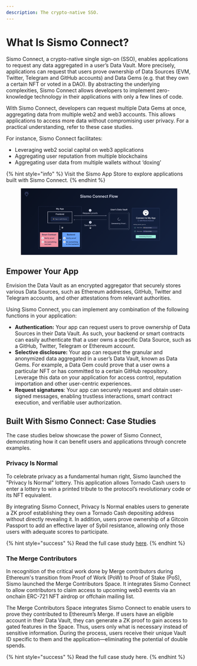 ```yaml
---
description: The crypto-native SSO.
---
```


# What Is Sismo Connect?

Sismo Connect, a crypto-native single sign-on (SSO), enables applications to request any data aggregated in a user’s Data Vault. More precisely, applications can request that users prove ownership of Data Sources (EVM, Twitter, Telegram and GitHub accounts) and Data Gems (e.g. that they own a certain NFT or voted in a DAO). By abstracting the underlying complexities, Sismo Connect allows developers to implement zero-knowledge technology in their applications with only a few lines of code.

With Sismo Connect, developers can request multiple Data Gems at once, aggregating data from multiple web2 and web3 accounts. This allows applications to access more data without compromising user privacy. For a practical understanding, refer to these case studies.

For instance, Sismo Connect facilitates:

* Leveraging web2 social capital on web3 applications
* Aggregating user reputation from multiple blockchains
* Aggregating user data from multiple wallets without ‘doxing’

{% hint style="info" %}
Visit the Sismo App Store to explore applications built with Sismo Connect.
{% endhint %}

<figure><img src="../.gitbook/assets/Sismo Connect Flow.png" alt=""><figcaption></figcaption></figure>

## Empower Your App

Envision the Data Vault as an encrypted aggregator that securely stores various Data Sources, such as Ethereum addresses, GitHub, Twitter and Telegram accounts, and other attestations from relevant authorities.

Using Sismo Connect, you can implement any combination of the following functions in your application:

* **Authentication:** Your app can request users to prove ownership of Data Sources in their Data Vault. As such, your backend or smart contracts can easily authenticate that a user owns a specific Data Source, such as a GitHub, Twitter, Telegram or Ethereum account.
* **Selective disclosure:** Your app can request the granular and anonymized data aggregated in a user’s Data Vault, known as Data Gems. For example, a Data Gem could prove that a user owns a particular NFT or has committed to a certain GitHub repository. Leverage this data on your application for access control, reputation importation and other user-centric experiences.
* **Request signatures**: Your app can securely request and obtain user-signed messages, enabling trustless interactions, smart contract execution, and verifiable user authorization.

## Built With Sismo Connect: Case Studies

The case studies below showcase the power of Sismo Connect, demonstrating how it can benefit users and applications through concrete examples.

### Privacy Is Normal

To celebrate privacy as a fundamental human right, Sismo launched the "Privacy Is Normal" lottery. This application allows Tornado Cash users to enter a lottery to win a printed tribute to the protocol’s revolutionary code or its NFT equivalent.

By integrating Sismo Connect, Privacy Is Normal enables users to generate a ZK proof establishing they own a Tornado Cash depositing address without directly revealing it. In addition, users prove ownership of a Gitcoin Passport to add an effective layer of Sybil resistance, allowing only those users with adequate scores to participate.

{% hint style="success" %}
Read the full case study [here](https://sismo.notion.site/PROD-Sybil-resistant-anonymous-Lottery-gated-to-Tornado-Cash-users-1cdeef27f4d243f4a40c7aaa74e40ee9).
{% endhint %}

### The Merge Contributors

In recognition of the critical work done by Merge contributors during Ethereum's transition from Proof of Work (PoW) to Proof of Stake (PoS), Sismo launched the Merge Contributors Space. It integrates Sismo Connect to allow contributors to claim access to upcoming web3 events via an onchain ERC-721 NFT airdrop or offchain mailing list.

The Merge Contributors Space integrates Sismo Connect to enable users to prove they contributed to Ethereum’s Merge. If users have an eligible account in their Data Vault, they can generate a ZK proof to gain access to gated features in the Space. Thus, users only what is necessary instead of sensitive information. During the process, users receive their unique Vault ID specific to them and the application—eliminating the potential of double spends.

{% hint style="success" %}
Read the full case study here.
{% endhint %}
